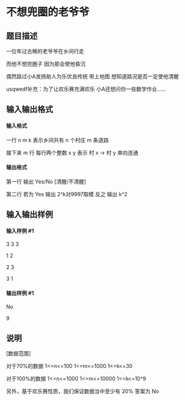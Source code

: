 
# 不想兜圈的老爷爷
## 题目描述
一位年过古稀的老爷爷在乡间行走

而他不想兜圈子 因为那会使他昏沉

偶然路过小A发扬助人为乐优良传统 带上地图 想知道路况是否一定使他清醒

usqwedf补充：为了让欢乐赛充满欢乐 小A还想问你一些数学作业……

## 输入输出格式
#### 输入格式

一行 n m k 表示乡间共有 n 个村庄 m 条道路

接下来 m 行 每行两个整数 x y 表示 村 x -&gt; 村 y 单向连通

#### 输出格式

第一行 输出 Yes/No [清醒/不清醒]

第二行 若为 Yes 输出 2^k对9997取模 反之 输出 k^2

## 输入输出样例
#### 输入样例 #1
3 3 3
1 2
2 3
3 1
#### 输出样例 #1
No
9

## 说明
[数据范围]

对于70%的数据 1&lt;=n&lt;=100 1&lt;=m&lt;=1000 1&lt;=k&lt;=30

对于100%的数据 1&lt;=n&lt;=1000 1&lt;=m&lt;=10000 1&lt;=k&lt;=10^9

另外，基于欢乐赛性质，我们保证数据当中至少有 20% 答案为 No


